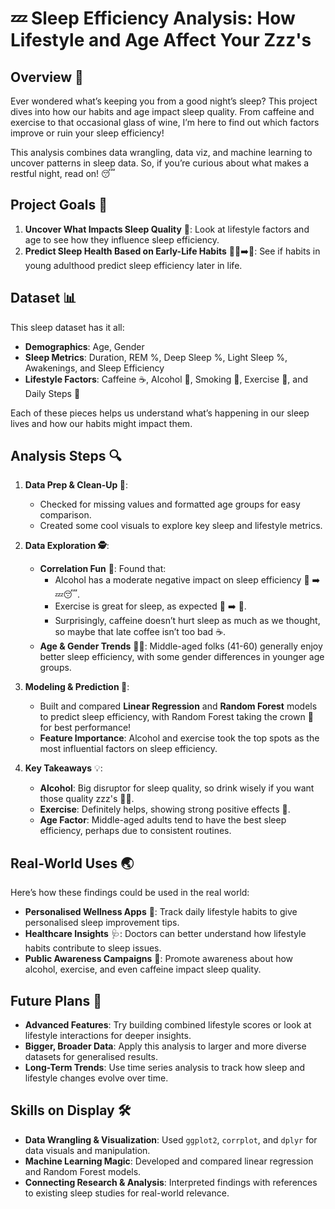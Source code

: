 # 💤 Sleep Efficiency Analysis: How Lifestyle and Age Affect Your Zzz's

## Overview 🌟
Ever wondered what’s keeping you from a good night’s sleep? This project dives into how our habits and age impact sleep quality. From caffeine and exercise to that occasional glass of wine, I’m here to find out which factors improve or ruin your sleep efficiency!

This analysis combines data wrangling, data viz, and machine learning to uncover patterns in sleep data. So, if you’re curious about what makes a restful night, read on! 😴

## Project Goals 🎯
1. **Uncover What Impacts Sleep Quality** 🌙: Look at lifestyle factors and age to see how they influence sleep efficiency.
2. **Predict Sleep Health Based on Early-Life Habits** 🧑‍🎓➡️👴: See if habits in young adulthood predict sleep efficiency later in life.

## Dataset 📊
This sleep dataset has it all:
- **Demographics**: Age, Gender
- **Sleep Metrics**: Duration, REM %, Deep Sleep %, Light Sleep %, Awakenings, and Sleep Efficiency
- **Lifestyle Factors**: Caffeine ☕, Alcohol 🍷, Smoking 🚬, Exercise 💪, and Daily Steps 🚶

Each of these pieces helps us understand what’s happening in our sleep lives and how our habits might impact them.

## Analysis Steps 🔍
1. **Data Prep & Clean-Up 🧼**:
   - Checked for missing values and formatted age groups for easy comparison.
   - Created some cool visuals to explore key sleep and lifestyle metrics.

2. **Data Exploration 🕵️**:
   - **Correlation Fun** 🎢: Found that:
     - Alcohol has a moderate negative impact on sleep efficiency 🍷 ➡️ 💤😴.
     - Exercise is great for sleep, as expected 🏃 ➡️ 🌙.
     - Surprisingly, caffeine doesn’t hurt sleep as much as we thought, so maybe that late coffee isn’t too bad ☕.
   - **Age & Gender Trends** 👶👵: Middle-aged folks (41-60) generally enjoy better sleep efficiency, with some gender differences in younger age groups.

3. **Modeling & Prediction 🤖**:
   - Built and compared **Linear Regression** and **Random Forest** models to predict sleep efficiency, with Random Forest taking the crown 👑 for best performance!
   - **Feature Importance**: Alcohol and exercise took the top spots as the most influential factors on sleep efficiency.

4. **Key Takeaways** 💡:
   - **Alcohol**: Big disruptor for sleep quality, so drink wisely if you want those quality zzz's 🍷🛌.
   - **Exercise**: Definitely helps, showing strong positive effects 💪.
   - **Age Factor**: Middle-aged adults tend to have the best sleep efficiency, perhaps due to consistent routines.

## Real-World Uses 🌏
Here’s how these findings could be used in the real world:
- **Personalised Wellness Apps** 📱: Track daily lifestyle habits to give personalised sleep improvement tips.
- **Healthcare Insights** 🩺: Doctors can better understand how lifestyle habits contribute to sleep issues.
- **Public Awareness Campaigns** 📢: Promote awareness about how alcohol, exercise, and even caffeine impact sleep quality.

## Future Plans 🔮
- **Advanced Features**: Try building combined lifestyle scores or look at lifestyle interactions for deeper insights.
- **Bigger, Broader Data**: Apply this analysis to larger and more diverse datasets for generalised results.
- **Long-Term Trends**: Use time series analysis to track how sleep and lifestyle changes evolve over time.

## Skills on Display 🛠️
- **Data Wrangling & Visualization**: Used `ggplot2`, `corrplot`, and `dplyr` for data visuals and manipulation.
- **Machine Learning Magic**: Developed and compared linear regression and Random Forest models.
- **Connecting Research & Analysis**: Interpreted findings with references to existing sleep studies for real-world relevance.
